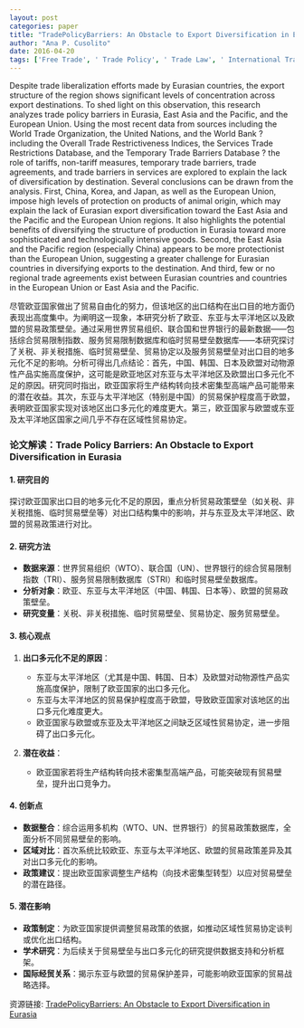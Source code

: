 ```yaml
---
layout: post
categories: paper
title: "TradePolicyBarriers: An Obstacle to Export Diversification in Eurasia"
author: "Ana P. Cusolito"
date: 2016-04-20
tags: ['Free Trade', ' Trade Policy', ' Trade Law', ' International Trade and Trade Rules', ' Economic Theory & Research']
---
```


Despite trade liberalization efforts made by Eurasian countries, the export structure of the region shows significant levels of concentration across export destinations. To shed light on this observation, this research analyzes trade policy barriers in Eurasia, East Asia and the Pacific, and the European Union. Using the most recent data from sources including the World Trade Organization, the United Nations, and the World Bank ? including the Overall Trade Restrictiveness Indices, the Services Trade Restrictions Database, and the Temporary Trade Barriers Database ? the role of tariffs, non-tariff measures, temporary trade barriers, trade agreements, and trade barriers in services are explored to explain the lack of diversification by destination. Several conclusions can be drawn from the analysis. First, China, Korea, and Japan, as well as the European Union, impose high levels of protection on products of animal origin, which may explain the lack of Eurasian export diversification toward the East Asia and the Pacific and the European Union regions. It also highlights the potential benefits of diversifying the structure of production in Eurasia toward more sophisticated and technologically intensive goods. Second, the East Asia and the Pacific region (especially China) appears to be more protectionist than the European Union, suggesting a greater challenge for Eurasian countries in diversifying exports to the destination. And third, few or no regional trade agreements exist between Eurasian countries and countries in the European Union or East Asia and the Pacific.

尽管欧亚国家做出了贸易自由化的努力，但该地区的出口结构在出口目的地方面仍表现出高度集中。为阐明这一现象，本研究分析了欧亚、东亚与太平洋地区以及欧盟的贸易政策壁垒。通过采用世界贸易组织、联合国和世界银行的最新数据——包括综合贸易限制指数、服务贸易限制数据库和临时贸易壁垒数据库——本研究探讨了关税、非关税措施、临时贸易壁垒、贸易协定以及服务贸易壁垒对出口目的地多元化不足的影响。分析可得出几点结论：首先，中国、韩国、日本及欧盟对动物源性产品实施高度保护，这可能是欧亚地区对东亚与太平洋地区及欧盟出口多元化不足的原因。研究同时指出，欧亚国家将生产结构转向技术密集型高端产品可能带来的潜在收益。其次，东亚与太平洋地区（特别是中国）的贸易保护程度高于欧盟，表明欧亚国家实现对该地区出口多元化的难度更大。第三，欧亚国家与欧盟或东亚及太平洋地区国家之间几乎不存在区域性贸易协定。

### **论文解读：Trade Policy Barriers: An Obstacle to Export Diversification in Eurasia**  

#### **1. 研究目的**  
探讨欧亚国家出口目的地多元化不足的原因，重点分析贸易政策壁垒（如关税、非关税措施、临时贸易壁垒等）对出口结构集中的影响，并与东亚及太平洋地区、欧盟的贸易政策进行对比。  

#### **2. 研究方法**  
- **数据来源**：世界贸易组织（WTO）、联合国（UN）、世界银行的综合贸易限制指数（TRI）、服务贸易限制数据库（STRI）和临时贸易壁垒数据库。  
- **分析对象**：欧亚、东亚与太平洋地区（中国、韩国、日本等）、欧盟的贸易政策壁垒。  
- **研究变量**：关税、非关税措施、临时贸易壁垒、贸易协定、服务贸易壁垒。  

#### **3. 核心观点**  
1. **出口多元化不足的原因**：  
   - 东亚与太平洋地区（尤其是中国、韩国、日本）及欧盟对动物源性产品实施高度保护，限制了欧亚国家的出口多元化。  
   - 东亚与太平洋地区的贸易保护程度高于欧盟，导致欧亚国家对该地区的出口多元化难度更大。  
   - 欧亚国家与欧盟或东亚及太平洋地区之间缺乏区域性贸易协定，进一步阻碍了出口多元化。  

2. **潜在收益**：  
   - 欧亚国家若将生产结构转向技术密集型高端产品，可能突破现有贸易壁垒，提升出口竞争力。  

#### **4. 创新点**  
- **数据整合**：综合运用多机构（WTO、UN、世界银行）的贸易政策数据库，全面分析不同贸易壁垒的影响。  
- **区域对比**：首次系统比较欧亚、东亚与太平洋地区、欧盟的贸易政策差异及其对出口多元化的影响。  
- **政策建议**：提出欧亚国家调整生产结构（向技术密集型转型）以应对贸易壁垒的潜在路径。  

#### **5. 潜在影响**  
- **政策制定**：为欧亚国家提供调整贸易政策的依据，如推动区域性贸易协定谈判或优化出口结构。  
- **学术研究**：为后续关于贸易壁垒与出口多元化的研究提供数据支持和分析框架。  
- **国际经贸关系**：揭示东亚与欧盟的贸易保护差异，可能影响欧亚国家的贸易战略选择。

资源链接: [TradePolicyBarriers: An Obstacle to Export Diversification in Eurasia](https://papers.ssrn.com/sol3/papers.cfm?abstract_id=2260662)
